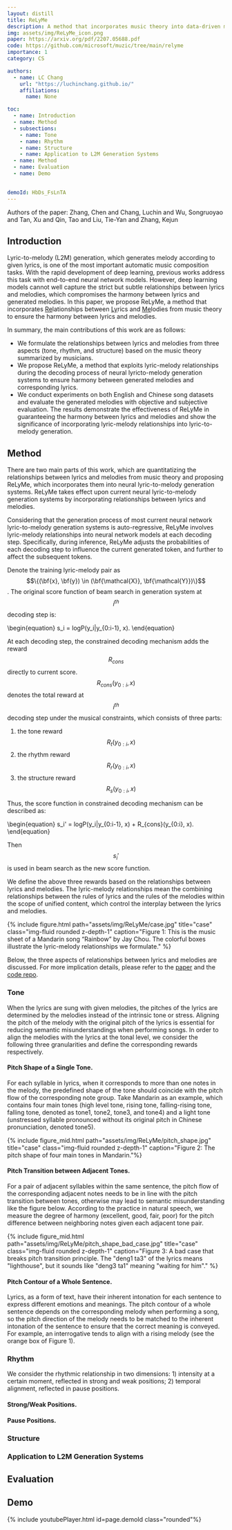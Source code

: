 ```yaml
---
layout: distill
title: ReLyMe
description: A method that incorporates music theory into data-driven music generation models
img: assets/img/ReLyMe_icon.png
paper: https://arxiv.org/pdf/2207.05688.pdf 
code: https://github.com/microsoft/muzic/tree/main/relyme
importance: 1
category: CS

authors:
  - name: LC Chang
    url: "https://luchinchang.github.io/"
    affiliations:
      name: None

toc:
  - name: Introduction
  - name: Method
  - subsections:
    - name: Tone
    - name: Rhythm
    - name: Structure
    - name: Application to L2M Generation Systems
  - name: Method
  - name: Evaluation
  - name: Demo
    

demoId: HbDs_FsLnTA
---
```

Authors of the paper: Zhang, Chen and Chang, Luchin and Wu, Songruoyao and Tan, Xu and Qin, Tao and Liu, Tie-Yan and Zhang, Kejun

## Introduction

Lyric-to-melody (L2M) generation, which generates melody according to given lyrics, is one of the most important automatic music composition tasks. With the rapid development of deep learning, previous works address this task with end-to-end neural network models. However, deep learning models cannot well capture the strict but subtle relationships between lyrics and melodies, which compromises the harmony between lyrics and generated melodies. In this paper, we propose ReLyMe, a method that incorporates <u>Re</u>lationships between <u>Ly</u>rics and <u>Me</u>lodies from music theory to ensure the harmony between lyrics and melodies.

In summary, the main contributions of this work are as follows:

- We formulate the relationships between lyrics and melodies from three aspects (tone, rhythm, and structure) based on the music theory summarized by musicians.
- We propose ReLyMe, a method that exploits lyric-melody relationships during the decoding process of neural lyricto-melody generation systems to ensure harmony between generated melodies and corresponding lyrics.
- We conduct experiments on both English and Chinese song datasets and evaluate the generated melodies with objective and subjective evaluation. The results demonstrate the effectiveness of ReLyMe in guaranteeing the harmony between lyrics and melodies and show the significance of incorporating lyric-melody relationships into lyric-to-melody generation.

## Method

There are two main parts of this work, which are quantitatizing the relationships between lyrics and melodies from music theory and proposing ReLyMe, which incorporates them into neural lyric-to-melody generation systems. ReLyMe takes effect upon current neural lyric-to-melody generation systems by incorporating relationships between lyrics and melodies.

Considering that the generation process of most current neural network lyric-to-melody generation systems is auto-regressive, ReLyMe involves lyric-melody relationships into neural network models at each decoding step. Specifically, during inference, ReLyMe adjusts the probabilities of each decoding step to influence the current generated token, and further to affect the subsequent tokens.

Denote the training lyric-melody pair as $$\{(\bf{x}, \bf{y}) \in (\bf{\mathcal{X}}, \bf{\mathcal{Y}})\}$$. The original score function of beam search in generation system at $$i^{th}$$ decoding step is:

\begin{equation}
  s_i = logP(y_i|y_{0:i-1}, x). 
\end{equation}

At each decoding step, the constrained decoding mechanism adds the reward $$R_{cons}$$ directly to current score.
$$R_{cons}(y_{0:i}, x)$$ denotes the total reward at $$i^{th}$$ decoding step under the musical constraints, which consists of three parts:

1. the tone reward $$R_t(y_{0:i}, x)$$
2. the rhythm reward $$R_r(y_{0:i}, x)$$
3. the structure reward $$R_s(y_{0:i}, x)$$

Thus, the score function in constrained decoding mechanism can be described as:

\begin{equation}
  s_i' = logP(y_i|y_{0:i-1}, x) + R_{cons}(y_{0:i}, x).
\end{equation}

Then $$s_i'$$ is used in beam search as the new score function.

We define the above three rewards based on the relationships between lyrics and melodies. The lyric-melody relationships mean the combining relationships between the rules of lyrics and the rules of the melodies within the scope of unified content, which control the interplay between the lyrics and melodies.

{% include figure.html path="assets/img/ReLyMe/case.jpg" title="case" class="img-fluid rounded z-depth-1" caption="Figure 1: This is the music sheet of a Mandarin song “Rainbow” by Jay Chou. The colorful boxes illustrate the lyric-melody relationships we formulate." %}

Below, the three aspects of relationships between lyrics and melodies are discussed. For more implication details, please refer to the <a href="{{page.paper}}">paper</a> and the <a href="{{page.code}}">code repo</a>.

### Tone

When the lyrics are sung with given melodies, the pitches of the lyrics are determined by the melodies instead of the intrinsic tone or stress. Aligning the pitch of the melody with the original pitch of the lyrics is essential for reducing semantic misunderstandings when performing songs. In order to align the melodies with the lyrics at the tonal level, we consider the following three granularities and define the corresponding rewards respectively.

<h4>Pitch Shape of a Single Tone.</h4>

For each syllable in lyrics, when it corresponds to more than one notes in the melody, the predefined shape of the tone should coincide with the pitch flow of the corresponding note group. Take Mandarin as an example, which contains four main tones (high level tone, rising tone, falling-rising tone, falling tone, denoted as tone1, tone2, tone3, and tone4) and a light tone (unstressed syllable pronounced without its original pitch in Chinese pronunciation, denoted tone5).

{% include figure_mid.html path="assets/img/ReLyMe/pitch_shape.jpg" title="case" class="img-fluid rounded z-depth-1" caption="Figure 2: The pitch shape of four main tones in Mandarin."%}

<h4>Pitch Transition between Adjacent Tones.</h4>

For a pair of adjacent syllables within the same sentence, the pitch flow of the corresponding adjacent notes needs to be in line with the pitch transition between tones, otherwise may lead to semantic misunderstanding like the figure below. According to the practice in natural speech, we measure the degree of harmony (excellent, good, fair, poor) for the pitch difference between neighboring notes given each adjacent tone pair.

{% include figure_mid.html path="assets/img/ReLyMe/pitch_shape_bad_case.jpg" title="case" class="img-fluid rounded z-depth-1" caption="Figure 3: A bad case that breaks pitch transition principle. The \"deng1 ta3\" of the lyrics means \"lighthouse\", but it sounds like \"deng3 ta1\" meaning \"waiting for him\"." %}

<h4>Pitch Contour of a Whole Sentence.</h4>

Lyrics, as a form of text, have their inherent intonation for each sentence to express different emotions and meanings. The pitch contour of a whole sentence depends on the corresponding melody when performing a song, so the pitch direction of the melody needs to be matched to the inherent intonation of the sentence to ensure that the correct meaning is conveyed. For example, an interrogative tends to align with a rising melody (see the orange box of Figure 1).

### Rhythm

We consider the rhythmic relationship in two dimensions: 1) intensity at a certain moment, reflected in strong and weak positions; 2) temporal alignment, reflected in pause positions.

<h4>Strong/Weak Positions.</h4>


<h4>Pause Positions.</h4>



### Structure

### Application to L2M Generation Systems

## Evaluation

## Demo

{% include youtubePlayer.html id=page.demoId class="rounded"%}
